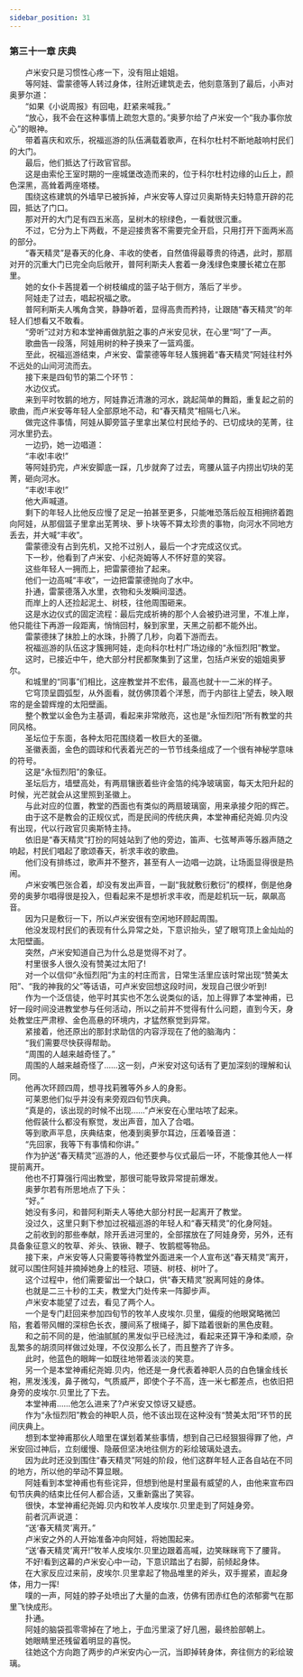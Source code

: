 ```yaml
---
sidebar_position: 31
---
```

### 第三十一章 庆典  


　　卢米安只是习惯性心疼一下，没有阻止姐姐。  
　　等阿娃、雷蒙德等人转过身体，往附近建筑走去，他刻意落到了最后，小声对奥萝尔道：  
　　“如果《小说周报》有回电，赶紧来喊我。”  
　　“放心，我不会在这种事情上疏忽大意的。”奥萝尔给了卢米安一个“我办事你放心”的眼神。  
　　带着喜庆和欢乐，祝福巡游的队伍满载着歌声，在科尔杜村不断地敲响村民们的大门。  
　　最后，他们抵达了行政官官邸。  
　　这是由索伦王室时期的一座城堡改造而来的，位于科尔杜村边缘的山丘上，颜色深黑，高耸着两座塔楼。  
　　围绕这栋建筑的外墙早已被拆掉，卢米安等人穿过贝奥斯特夫妇特意开辟的花园，抵达了门口。  
　　那对开的大门足有四五米高，呈树木的棕绿色，一看就很沉重。  
　　不过，它分为上下两截，不是迎接贵客不需要完全开启，只用打开下面两米高的部分。  
　　“春天精灵”是春天的化身、丰收的使者，自然值得最尊贵的待遇，此时，那扇对开的沉重大门已完全向后敞开，普阿利斯夫人套着一身浅绿色束腰长裙立在那里。  
　　她的女仆卡茜提着一个树枝编成的篮子站于侧方，落后了半步。  
　　阿娃走了过去，唱起祝福之歌。  
　　普阿利斯夫人嘴角含笑，静静听着，显得高贵而矜持，让跟随“春天精灵”的年轻人们想看又不敢看。  
　　“旁听”过对方和本堂神甫做肮脏之事的卢米安见状，在心里“呵”了一声。  
　　歌曲告一段落，阿娃用树的种子换来了一篮鸡蛋。  
　　至此，祝福巡游结束，卢米安、雷蒙德等年轻人簇拥着“春天精灵”阿娃往村外不远处的山间河流而去。  
　　接下来是四旬节的第二个环节：  
　　水边仪式。  
　　来到平时牧鹅的地方，阿娃靠近清澈的河水，跳起简单的舞蹈，重复起之前的歌曲，而卢米安等年轻人全部原地不动，和“春天精灵”相隔七八米。  
　　做完这件事情，阿娃从脚旁篮子里拿出某位村民给予的、已切成块的芜菁，往河水里扔去。  
　　一边扔，她一边唱道：  
　　“丰收!丰收!”  
　　等阿娃扔完，卢米安脚底一踩，几步就奔了过去，弯腰从篮子内捞出切块的芜菁，砸向河水。  
　　“丰收!丰收!”  
　　他大声喊道。  
　　剩下的年轻人比他反应慢了足足一拍甚至更多，只能唯恐落后般互相拥挤着跑向阿娃，从那個篮子里拿出芜菁块、萝卜块等不算太珍贵的事物，向河水不同地方丢去，并大喊“丰收”。  
　　雷蒙德没有占到先机，又抢不过别人，最后一个才完成这仪式。  
　　下一秒，他看到了卢米安、小纪尧姆等人不怀好意的笑容。  
　　这些年轻人一拥而上，把雷蒙德抬了起来。  
　　他们一边高喊“丰收”，一边把雷蒙德抛向了水中。  
　　扑通，雷蒙德落入水里，衣物和头发瞬间湿透。  
　　而岸上的人还捡起泥土、树枝，往他周围砸来。  
　　这是水边仪式的固定流程：最后完成祈祷的那个人会被扔进河里，不准上岸，他只能往下再游一段距离，悄悄回村，躲到家里，天黑之前都不能外出。  
　　雷蒙德抹了抹脸上的水珠，扑腾了几秒，向着下游而去。  
　　祝福巡游的队伍这才簇拥阿娃，走向科尔杜村广场边缘的“永恒烈阳”教堂。  
　　这时，已接近中午，绝大部分村民都聚集到了这里，包括卢米安的姐姐奥萝尔。  
　　和城里的“同事”们相比，这座教堂并不宏伟，最高也就十一二米的样子。  
　　它穹顶呈圆弧型，从外面看，就仿佛顶着个洋葱，而于内部往上望去，映入眼帘的是金碧辉煌的太阳壁画。  
　　整个教堂以金色为主基调，看起来非常敞亮，这也是“永恒烈阳”所有教堂的共同风格。  
　　圣坛位于东面，各种太阳花围绕着一枚巨大的圣徽。  
　　圣徽表面，金色的圆球和代表着光芒的一节节线条组成了一个很有神秘学意味的符号。  
　　这是“永恒烈阳”的象征。  
　　圣坛后方，墙壁高处，有两扇镶嵌着些许金箔的纯净玻璃窗，每天太阳升起的时候，光芒就会从这里照到圣徽上。  
　　与此对应的位置，教堂的西面也有类似的两扇玻璃窗，用来承接夕阳的辉芒。  
　　由于这不是教会的正规仪式，而是民间的传统庆典，本堂神甫纪尧姆.贝内没有出现，代以行政官贝奥斯特主持。  
　　依旧是“春天精灵”打扮的阿娃站到了他的旁边，笛声、七弦琴声等乐器声随之响起，村民们唱起了歌颂春天，祈求丰收的歌曲。  
　　他们没有排练过，歌声并不整齐，甚至有人一边唱一边跳，让场面显得很是热闹。  
　　卢米安嘴巴张合着，却没有发出声音，一副“我就敷衍敷衍”的模样，倒是他身旁的奥萝尔唱得很是投入，但看起来不是想祈求丰收，而是趁机玩一玩，飙飙高音。  
　　因为只是敷衍一下，所以卢米安很有空闲地环顾起周围。  
　　他没发现村民们的表现有什么异常之处，下意识抬头，望了眼穹顶上金灿灿的太阳壁画。  
　　突然，卢米安知道自己为什么总是觉得不对了。  
　　村里很多人很久没有赞美过太阳了!  
　　对一个以信仰“永恒烈阳”为主的村庄而言，日常生活里应该时常出现“赞美太阳”、“我的神我的父”等话语，可卢米安回想这段时间，发现自己很少听到!  
　　作为一个泛信徒，他平时其实也不怎么说类似的话，加上得罪了本堂神甫，已好一段时间没进教堂参与任何活动，所以之前并不觉得有什么问题，直到今天，身处教堂庄严肃穆、金色高悬的环境内，才猛然察觉到异常。  
　　紧接着，他还原出的那封求助信的内容浮现在了他的脑海内：  
　　“我们需要尽快获得帮助。  
　　“周围的人越来越奇怪了。”  
　　周围的人越来越奇怪了……这一刻，卢米安对这句话有了更加深刻的理解和认同。  
　　他再次环顾四周，想寻找莉雅等外乡人的身影。  
　　可莱恩他们似乎并没有来旁观四旬节庆典。  
　　“真是的，该出现的时候不出现……”卢米安在心里咕哝了起来。  
　　他假装什么都没有察觉，发出声音，加入了合唱。  
　　等到歌声平息，庆典结束，他凑到奥萝尔耳边，压着嗓音道：  
　　“先回家，我等下有事情和你讲。”  
　　作为护送“春天精灵”巡游的人，他还要参与仪式最后一环，不能像其他人一样提前离开。  
　　他也不打算强行闯出教堂，那很可能导致异常提前爆发。  
　　奥萝尔若有所思地点了下头：  
　　“好。”  
　　她没有多问，和普阿利斯夫人等绝大部分村民一起离开了教堂。  
　　没过久，这里只剩下参加过祝福巡游的年轻人和“春天精灵”的化身阿娃。  
　　之前收到的那些奉献，除开丢进河里的，全部摆放在了阿娃身旁，另外，还有具备象征意义的牧草、斧头、铁锹、鞭子、牧鹅棍等物品。  
　　接下来，卢米安等人只需要等待教堂外面进来一个人宣布送“春天精灵”离开，就可以围住阿娃并摘掉她身上的桂冠、项链、树枝、树叶了。  
　　这个过程中，他们需要留出一个缺口，供“春天精灵”脱离阿娃的身体。  
　　也就是二三十秒的工夫，教堂大门处传来一阵脚步声。  
　　卢米安本能望了过去，看见了两个人。  
　　一个是专门赶回来参加四旬节的牧羊人皮埃尔.贝里，偏瘦的他眼窝略微凹陷，套着带风帽的深棕色长衣，腰间系了根绳子，脚下踏着很新的黑色皮鞋。  
　　和之前不同的是，他油腻腻的黑发似乎已经洗过，看起来还算干净和柔顺，杂乱繁多的胡须同样做过处理，不仅没那么长了，而且整齐了许多。  
　　此时，他蓝色的眼眸一如既往地带着淡淡的笑意。  
　　另一个是本堂神甫纪尧姆.贝内，他还是一身代表着神职人员的白色镶金线长袍，黑发浅浅，鼻子微勾，气质威严，即使个子不高，连一米七都差点，也依旧把身旁的皮埃尔.贝里比了下去。  
　　本堂神甫……他怎么进来了?卢米安又惊讶又疑惑。  
　　作为“永恒烈阳”教会的神职人员，他不该出现在这种没有“赞美太阳”环节的民间庆典上。  
　　想到本堂神甫那伙人暗里在谋划着某些事情，想到自己已经狠狠得罪了他，卢米安回过神后，立刻缓慢、隐蔽但坚决地往侧方的彩绘玻璃处退去。  
　　因为此时还没到围住“春天精灵”阿娃的阶段，他们这群年轻人正各自站在不同的地方，所以他的举动不算显眼。  
　　阿娃看到本堂神甫也有些诧异，但想到他是村里最有威望的人，由他来宣布四旬节庆典的结束比任何人都合适，又重新露出了笑容。  
　　很快，本堂神甫纪尧姆.贝内和牧羊人皮埃尔.贝里走到了阿娃身旁。  
　　前者沉声说道：  
　　“送‘春天精灵’离开。”  
　　卢米安之外的人开始准备冲向阿娃，将她围起来。  
　　“送‘春天精灵’离开!”牧羊人皮埃尔.贝里边跟着高喊，边笑眯眯弯下了腰背。  
　　不好!看到这幕的卢米安心中一动，下意识踏出了右脚，前倾起身体。  
　　在大家反应过来前，皮埃尔.贝里拿起了物品堆里的斧头，双手握紧，直起身体，用力一挥!  
　　噗的一声，阿娃的脖子处喷出了大量的血液，仿佛有团赤红色的浓郁雾气在那里飞快成形。  
　　扑通。  
　　阿娃的脑袋孤零零掉在了地上，于血污里滚了好几圈，最终脸部朝上。  
　　她眼睛里还残留着明显的喜悦。  
　　往她这个方向跑了两步的卢米安内心一沉，当即掉转身体，奔往侧方的彩绘玻璃。  
